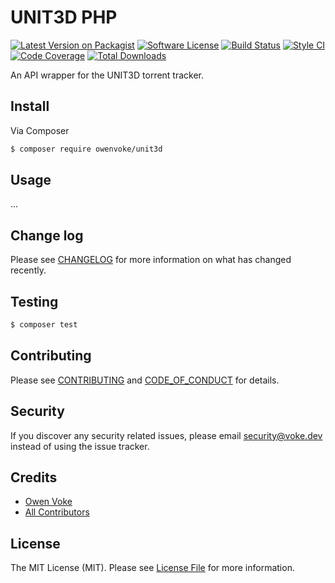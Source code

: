 # UNIT3D PHP

[![Latest Version on Packagist][ico-version]][link-packagist]
[![Software License][ico-license]](LICENSE.md)
[![Build Status][ico-github-actions]][link-github-actions]
[![Style CI][ico-styleci]][link-styleci]
[![Code Coverage][ico-code-coverage]][link-code-coverage]
[![Total Downloads][ico-downloads]][link-downloads]

An API wrapper for the UNIT3D torrent tracker.

## Install

Via Composer

```bash
$ composer require owenvoke/unit3d
```

## Usage

...

## Change log

Please see [CHANGELOG](CHANGELOG.md) for more information on what has changed recently.

## Testing

```bash
$ composer test
```

## Contributing

Please see [CONTRIBUTING](.github/CONTRIBUTING.md) and [CODE_OF_CONDUCT](.github/CODE_OF_CONDUCT.md) for details.

## Security

If you discover any security related issues, please email security@voke.dev instead of using the issue tracker.

## Credits

- [Owen Voke][link-author]
- [All Contributors][link-contributors]

## License

The MIT License (MIT). Please see [License File](LICENSE.md) for more information.

[ico-version]: https://img.shields.io/packagist/v/owenvoke/unit3d.svg?style=flat-square
[ico-license]: https://img.shields.io/badge/license-MIT-brightgreen.svg?style=flat-square
[ico-github-actions]: https://img.shields.io/github/workflow/status/owenvoke/unit3d/Continuous%20Integration.svg?style=flat-square
[ico-styleci]: https://styleci.io/repos/240225160/shield
[ico-code-coverage]: https://img.shields.io/codecov/c/github/owenvoke/unit3d.svg?style=flat-square
[ico-downloads]: https://img.shields.io/packagist/dt/owenvoke/unit3d.svg?style=flat-square

[link-packagist]: https://packagist.org/packages/owenvoke/unit3d
[link-github-actions]: https://github.com/owenvoke/unit3d/actions
[link-styleci]: https://styleci.io/repos/240225160
[link-code-coverage]: https://codecov.io/gh/owenvoke/unit3d
[link-downloads]: https://packagist.org/packages/owenvoke/unit3d
[link-author]: https://github.com/owenvoke
[link-contributors]: ../../contributors
